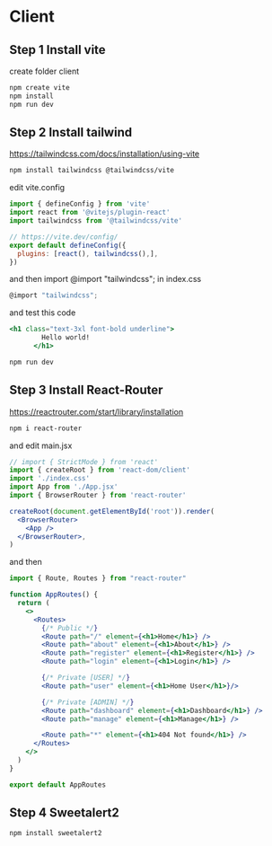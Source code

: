 # Client

## Step 1 Install vite

create folder client

```bash
npm create vite
npm install
npm run dev
```

## Step 2 Install tailwind
https://tailwindcss.com/docs/installation/using-vite
```bash
npm install tailwindcss @tailwindcss/vite
```

edit vite.config
```js
import { defineConfig } from 'vite'
import react from '@vitejs/plugin-react'
import tailwindcss from '@tailwindcss/vite'

// https://vite.dev/config/
export default defineConfig({
  plugins: [react(), tailwindcss(),],
})

```

and then import @import "tailwindcss"; in index.css
```js
@import "tailwindcss";
```

and test this code
```jsx
<h1 class="text-3xl font-bold underline">
        Hello world!
      </h1>
```
```bash
npm run dev
```

## Step 3 Install React-Router
https://reactrouter.com/start/library/installation
```bash
npm i react-router
```

and edit main.jsx
```jsx
// import { StrictMode } from 'react'
import { createRoot } from 'react-dom/client'
import './index.css'
import App from './App.jsx'
import { BrowserRouter } from 'react-router'

createRoot(document.getElementById('root')).render(
  <BrowserRouter>
    <App />
  </BrowserRouter>,
)
```

and then
```jsx
import { Route, Routes } from "react-router"

function AppRoutes() {
  return (
    <>
      <Routes>
        {/* Public */}
        <Route path="/" element={<h1>Home</h1>} />
        <Route path="about" element={<h1>About</h1>} />
        <Route path="register" element={<h1>Register</h1>} />
        <Route path="login" element={<h1>Login</h1>} />

        {/* Private [USER] */}
        <Route path="user" element={<h1>Home User</h1>}/>

        {/* Private [ADMIN] */}
        <Route path="dashboard" element={<h1>Dashboard</h1>} />
        <Route path="manage" element={<h1>Manage</h1>} />

        <Route path="*" element={<h1>404 Not found</h1>} />
      </Routes>
    </>
  )
}

export default AppRoutes
```

## Step 4 Sweetalert2
```bash
npm install sweetalert2
```
